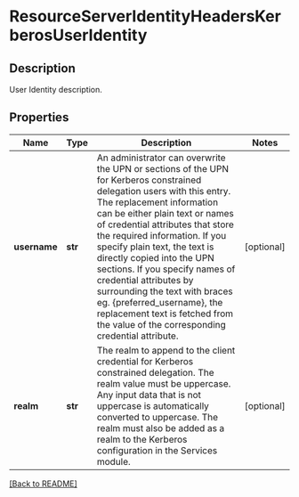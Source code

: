 # ResourceServerIdentityHeadersKerberosUserIdentity

## Description

User Identity description.


## Properties

Name | Type | Description | Notes
------------ | ------------- | ------------- | -------------
**username** | **str** | An administrator can overwrite the UPN or sections of the UPN for Kerberos constrained delegation users with this entry.  The replacement information can be either plain text or names of credential attributes that store the required  information. If you specify plain text, the text is directly copied into the UPN sections. If you specify names of  credential attributes by surrounding the text with braces eg. {preferred\_username}, the replacement text is fetched from  the value of the corresponding credential attribute.  | [optional] 
**realm** | **str** | The realm to append to the client credential for Kerberos constrained delegation. The realm value must be uppercase. Any input data that is not uppercase is automatically  converted to uppercase. The realm must also be added as a realm to the Kerberos configuration in the Services module.  | [optional] 

[[Back to README]](../README.md)




